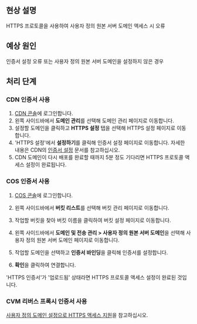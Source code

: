 ## 현상 설명

HTTPS 프로토콜을 사용하여 사용자 정의 원본 서버 도메인 액세스 시 오류


## 예상 원인

인증서 설정 오류 또는 사용자 정의 원본 서버 도메인을 설정하지 않은 경우

## 처리 단계

### CDN 인증서 사용

1. [CDN 콘솔](https://console.cloud.tencent.com/cdn)에 로그인합니다.
2. 왼쪽 사이드바에서 **도메인 관리**를 선택해 도메인 관리 페이지로 이동합니다.
3. 설정할 도메인을 클릭하고 **HTTPS 설정** 탭을 선택해 HTTPS 설정 페이지로 이동합니다.
4. 'HTTPS 설정'에서 **설정하기**를 클릭해 인증서 설정 페이지로 이동합니다.
자세한 내용은 CDN의 [인증서 설정](https://intl.cloud.tencent.com/document/product/228/35213) 문서를 참고하십시오.
5. CDN 도메인이 다시 배포를 완료할 때까지 5분 정도 기다리면 HTTPS 프로토콜 액세스 설정이 완료됩니다.


### COS 인증서 사용 

1. [COS 콘솔](https://console.cloud.tencent.com/cos5)에 로그인합니다.
2. 왼쪽 사이드바에서 **버킷 리스트**를 선택해 버킷 관리 페이지로 이동합니다.
3. 작업할 버킷을 찾아 버킷 이름을 클릭하여 버킷 설정 페이지로 이동합니다.
4. 왼쪽 사이드바에서 **도메인 및 전송 관리 > 사용자 정의 원본 서버 도메인**을 선택해 사용자 정의 원본 서버 도메인 페이지로 이동합니다.

5. 작업할 도메인을 선택하고 **인증서 바인딩**을 클릭해 인증서를 설정합니다.
6. **확인**을 클릭하여 연결합니다.

'HTTPS 인증서'가 '업로드됨' 상태라면 HTTPS 프로토콜 액세스 설정이 완료된 것입니다.

### CVM 리버스 프록시 인증서 사용 

[사용자 정의 도메인 설정으로 HTTPS 액세스 지원](https://intl.cloud.tencent.com/document/product/436/11142)을 참고하십시오.